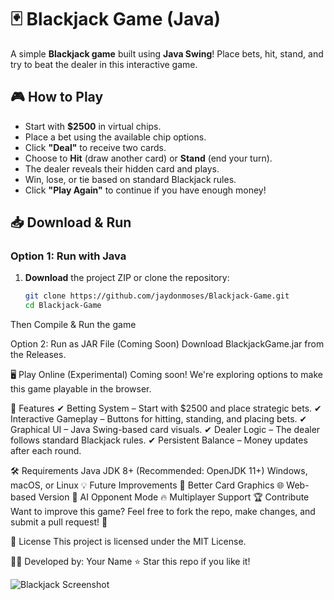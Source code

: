 # 🃏 Blackjack Game (Java)

A simple **Blackjack game** built using **Java Swing**! Place bets, hit, stand, and try to beat the dealer in this interactive game.

## 🎮 How to Play
- Start with **$2500** in virtual chips.
- Place a bet using the available chip options.
- Click **"Deal"** to receive two cards.
- Choose to **Hit** (draw another card) or **Stand** (end your turn).
- The dealer reveals their hidden card and plays.
- Win, lose, or tie based on standard Blackjack rules.
- Click **"Play Again"** to continue if you have enough money!

## 📥 Download & Run
### **Option 1: Run with Java**
1. **Download** the project ZIP or clone the repository:
   ```sh
   git clone https://github.com/jaydonmoses/Blackjack-Game.git
   cd Blackjack-Game
Then Compile & Run the game

Option 2: Run as JAR File (Coming Soon)
Download BlackjackGame.jar from the Releases.


🖥️ Play Online (Experimental)
Coming soon! We're exploring options to make this game playable in the browser.

🔧 Features
✔ Betting System – Start with $2500 and place strategic bets.
✔ Interactive Gameplay – Buttons for hitting, standing, and placing bets.
✔ Graphical UI – Java Swing-based card visuals.
✔ Dealer Logic – The dealer follows standard Blackjack rules.
✔ Persistent Balance – Money updates after each round.

🛠️ Requirements
Java JDK 8+ (Recommended: OpenJDK 11+)
Windows, macOS, or Linux
💡 Future Improvements
🎨 Better Card Graphics
🌐 Web-based Version
🤖 AI Opponent Mode
🔥 Multiplayer Support
🏆 Contribute
Want to improve this game? Feel free to fork the repo, make changes, and submit a pull request! 🚀

📝 License
This project is licensed under the MIT License.

👨‍💻 Developed by: Your Name
⭐ Star this repo if you like it!

![Blackjack Screenshot](https://github.com/user-attachments/assets/23f24ec2-b6cd-4dd8-8a5e-147ce383a0b5)

